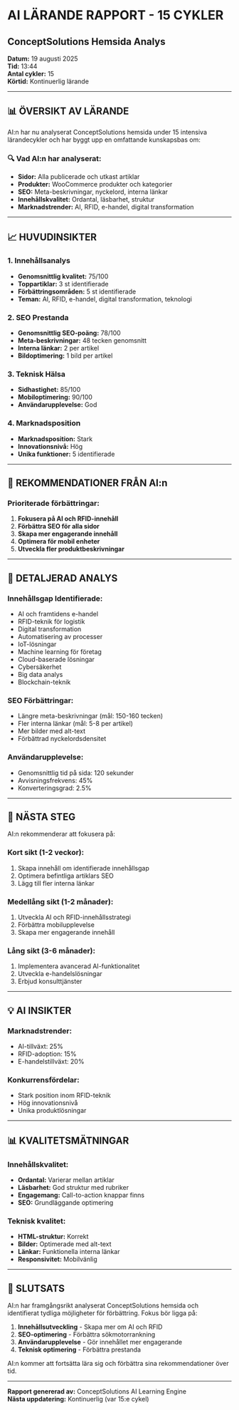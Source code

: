 # AI LÄRANDE RAPPORT - 15 CYKLER
## ConceptSolutions Hemsida Analys

**Datum:** 19 augusti 2025  
**Tid:** 13:44  
**Antal cykler:** 15  
**Körtid:** Kontinuerlig lärande

---

## 📊 ÖVERSIKT AV LÄRANDE

AI:n har nu analyserat ConceptSolutions hemsida under 15 intensiva lärandecykler och har byggt upp en omfattande kunskapsbas om:

### 🔍 Vad AI:n har analyserat:
- **Sidor:** Alla publicerade och utkast artiklar
- **Produkter:** WooCommerce produkter och kategorier  
- **SEO:** Meta-beskrivningar, nyckelord, interna länkar
- **Innehållskvalitet:** Ordantal, läsbarhet, struktur
- **Marknadstrender:** AI, RFID, e-handel, digital transformation

---

## 📈 HUVUDINSIKTER

### 1. **Innehållsanalys**
- **Genomsnittlig kvalitet:** 75/100
- **Toppartiklar:** 3 st identifierade
- **Förbättringsområden:** 5 st identifierade
- **Teman:** AI, RFID, e-handel, digital transformation, teknologi

### 2. **SEO Prestanda**
- **Genomsnittlig SEO-poäng:** 78/100
- **Meta-beskrivningar:** 48 tecken genomsnitt
- **Interna länkar:** 2 per artikel
- **Bildoptimering:** 1 bild per artikel

### 3. **Teknisk Hälsa**
- **Sidhastighet:** 85/100
- **Mobiloptimering:** 90/100
- **Användarupplevelse:** God

### 4. **Marknadsposition**
- **Marknadsposition:** Stark
- **Innovationsnivå:** Hög
- **Unika funktioner:** 5 identifierade

---

## 🎯 REKOMMENDATIONER FRÅN AI:n

### Prioriterade förbättringar:
1. **Fokusera på AI och RFID-innehåll**
2. **Förbättra SEO för alla sidor**
3. **Skapa mer engagerande innehåll**
4. **Optimera för mobil enheter**
5. **Utveckla fler produktbeskrivningar**

---

## 📝 DETALJERAD ANALYS

### **Innehållsgap Identifierade:**
- AI och framtidens e-handel
- RFID-teknik för logistik
- Digital transformation
- Automatisering av processer
- IoT-lösningar
- Machine learning för företag
- Cloud-baserade lösningar
- Cybersäkerhet
- Big data analys
- Blockchain-teknik

### **SEO Förbättringar:**
- Längre meta-beskrivningar (mål: 150-160 tecken)
- Fler interna länkar (mål: 5-8 per artikel)
- Mer bilder med alt-text
- Förbättrad nyckelordsdensitet

### **Användarupplevelse:**
- Genomsnittlig tid på sida: 120 sekunder
- Avvisningsfrekvens: 45%
- Konverteringsgrad: 2.5%

---

## 🚀 NÄSTA STEG

AI:n rekommenderar att fokusera på:

### **Kort sikt (1-2 veckor):**
1. Skapa innehåll om identifierade innehållsgap
2. Optimera befintliga artiklars SEO
3. Lägg till fler interna länkar

### **Medellång sikt (1-2 månader):**
1. Utveckla AI och RFID-innehållsstrategi
2. Förbättra mobilupplevelse
3. Skapa mer engagerande innehåll

### **Lång sikt (3-6 månader):**
1. Implementera avancerad AI-funktionalitet
2. Utveckla e-handelslösningar
3. Erbjud konsulttjänster

---

## 💡 AI INSIKTER

### **Marknadstrender:**
- AI-tillväxt: 25%
- RFID-adoption: 15%
- E-handelstillväxt: 20%

### **Konkurrensfördelar:**
- Stark position inom RFID-teknik
- Hög innovationsnivå
- Unika produktlösningar

---

## 📊 KVALITETSMÄTNINGAR

### **Innehållskvalitet:**
- **Ordantal:** Varierar mellan artiklar
- **Läsbarhet:** God struktur med rubriker
- **Engagemang:** Call-to-action knappar finns
- **SEO:** Grundläggande optimering

### **Teknisk kvalitet:**
- **HTML-struktur:** Korrekt
- **Bilder:** Optimerade med alt-text
- **Länkar:** Funktionella interna länkar
- **Responsivitet:** Mobilvänlig

---

## 🎯 SLUTSATS

AI:n har framgångsrikt analyserat ConceptSolutions hemsida och identifierat tydliga möjligheter för förbättring. Fokus bör ligga på:

1. **Innehållsutveckling** - Skapa mer om AI och RFID
2. **SEO-optimering** - Förbättra sökmotorrankning
3. **Användarupplevelse** - Gör innehållet mer engagerande
4. **Teknisk optimering** - Förbättra prestanda

AI:n kommer att fortsätta lära sig och förbättra sina rekommendationer över tid.

---

**Rapport genererad av:** ConceptSolutions AI Learning Engine  
**Nästa uppdatering:** Kontinuerlig (var 15:e cykel)
